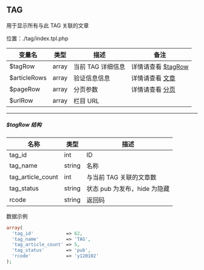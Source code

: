 ## TAG

用于显示所有与此 TAG 关联的文章

位置：./tag/index.tpl.php

| 变量名 | 类型 | 描述 | 备注 |
| - | - | - | - |
| $tagRow | array | 当前 TAG 详细信息 | 详情请查看 [$tagRow](#tagRow) |
| $articleRows | array | 验证信息信息 | 详情请查看 [文章](article.md) |
| $pageRow | array | 分页参数 | 详情请查看 [分页](pagination.md) |
| $urlRow | array | 栏目 URL | |

----------

<span id="tagRow"></a>

##### $tagRow 结构

| 名称 | 类型 | 描述 |
| - | - | - |
| tag_id | int | ID |
| tag_name | string | 名称 |
| tag_article_count | int | 与当前 TAG 关联的文章数 |
| tag_status | string | 状态  pub 为发布，hide 为隐藏 |
| rcode | string | 返回码 |

数据示例

``` php
array(
  'tag_id'            => 62,
  'tag_name'          => 'TAG',
  'tag_article_count' => 5,
  'tag_status'        => 'pub',
  'rcode'             => 'y120102'
);
```
